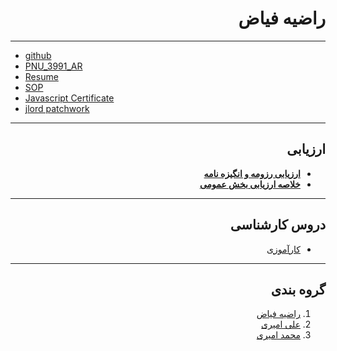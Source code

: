 <div dir="rtl">
 
 # راضیه فیاض
 ------------------
<div dir="ltr">
 
- [github](https://github.com/rahafyz)
- [PNU_3991_AR](https://github.com/rahafyz/PNU_3991_AR)
- [Resume](https://rahafyz.github.io/)
- [SOP](https://rahafyz.github.io/SOP)
- [Javascript Certificate](http://Www.sololearn.com/certificate/1024-12717630/pdf)
- [jlord patchwork](https://github.com/rahafyz/PNU_3991_AR/blob/main/jlord.png)
------------------------
<div dir="rtl">
 
## ارزیابی

- [**ارزیابی رزومه و انگیزه نامه**](https://github.com/rahafyz/PNU_3991_AR/blob/main/RF_CV_CheckList_AR_3991.pdf)
- [**خلاصه ارزیابی بخش عمومی**](https://github.com/rahafyz/PNU_3991_AR/blob/main/RF_GeneralSection_CheckList_AR_3991.pdf)
--------------------------------

## دروس کارشناسی

- [کارآموزی](https://github.com/AliRazavi-edu/PNU_3991/tree/master/_BSc/Internship#TOC)
-----------------------
## گروه بندی

1. [راضیه فیاض](https://github.com/rahafyz)
2. [علی امیری](https://github.com/aliihunter)
3. [محمد امیری](https://github.com/mamadbatman)

